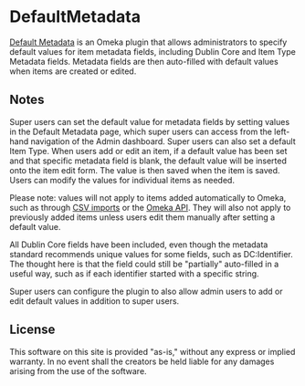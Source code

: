 # DefaultMetadata
[Default Metadata] is an Omeka plugin that allows administrators to specify default values for item metadata fields, including Dublin Core and Item Type Metadata fields. Metadata fields are then auto-filled with default values when items are created or edited.

## Notes
Super users can set the default value for metadata fields by setting values in the Default Metadata page, which super users can access from the  left-hand navigation of the Admin dashboard. Super users can also set a default Item Type. When users add or edit an item, if a default value has been set and that specific metadata field is blank, the default value will be inserted onto the item edit form. The value is then saved when the item is saved. Users can modify the values for individual items as needed.

Please note: values will not apply to items added automatically to Omeka, such as through [CSV imports] or the [Omeka API]. They will also not apply to previously added items unless users edit them manually after setting a default value.

All Dublin Core fields have been included, even though the metadata standard recommends unique values for some fields, such as DC:Identifier.  The thought here is that the field could still be "partially" auto-filled in a useful way, such as if each identifier started with a specific string.  

Super users can configure the plugin to also allow admin users to add or edit default values in addition to super users.

## License
This software on this site is provided "as-is," without any express or implied warranty. In no event shall the creators be held liable for any damages arising from the use of the software.

[Default Metadata]: https://github.com/Bosterm/DefaultMetadata
[CSV imports]: https://omeka.org/classic/plugins/CsvImport/
[Omeka API]: https://omeka.readthedocs.io/en/latest/Reference/api/

